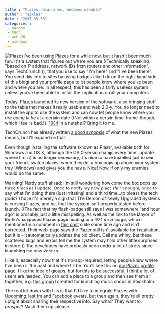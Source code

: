 ```yaml
---
title : "Plazes relaunches, becomes useable"
author : "Niklas"
date : "2007-05-30"
categories : 
 - macosx
 - tech
 - web-20
 - windows
---
```


![Plazes](https://niklasblog.com/wp-content/2007-05-30-plazes.png)I've been using [Plazes](http://www.plazes.com) for a while now, but it hasn't been much fun. It's a system that figures out where you are ((Technically speaking, "based on IP address, network IDs from routers and other information", says TechCrunch.)), that you use to say "I'm here" and "I've been there". You send this info to sites by using badges (like I do on the right-hand side of this blog) and your profile page to let people know where you've been and where you are. In all respect, this has been a fairly useless system unless you've been able to install the application on all your computers.

Today, Plazes launched its new version of the software, also bringing stuff to the table that makes it really usable and web 2.0-y. You no longer need to install the app to use the system and can now let people know where you _are going to be_ at a certain date ((Not within a certain time-frame, though, which I feel is bad.)). [1984](http://en.wikipedia.org/wiki/Nineteen_Eighty-Four) in a nutshell? Bring it to me.

TechCrunch has already written [a good synopsis](http://www.techcrunch.com/2007/05/18/plazes-regroups-learns-from-twitter) of what the new Plazes means, but I'll expand on that.

Even though installing the software (known as Plazer, available both for Windows and OS X, although the OS X-version hangs every time I update where I'm at) is no longer necessary, it's nice to have installed just to see your friends switch places; when they do, a box pops up above your system tray (Windows) and gives you the news. Nice! Now, if only my enemies would do the same.

Warning! Nerdy stuff ahead: I'm still wondering how come the box pops up three times as I update. Once to notify my new place (fair enough), once to say what I'm doing there (just irritating) and a third time...to please the tech gods? I hope it's merely a sign that The Demon of Newly Upgraded Systems is cursing Plazes, and not that the system isn't properly tested before launch. ((The fact that my flash-badge still says I was somewhere "and hour ago" is probably just a little misspelling. As well as the link to the Mayor of Berlin's supposed Plazes-page leading to a 404 error-page, which I mentioned in a comment in [this post](http://blog.plazes.com/?p=155) quite some time ago and isn't corrected. Their web-page says the Plazer still isn't available for installation, but it is - it automatically updates the old client. Call me whiny, but these scattered bugs and errors tell me the system may hold other little surprises in store.)) The developers have probably been under a lot of stress since launching the new version.

I like it, especially now that it's no-app-required, letting people know where I've been in the past and where I'll be. You'll see this on [my Plazes profile page](http://plazes.com/users/20750). I like the idea of groups, but for this to be successful, I think a lot of users are needed. You can add a place to a group and then see them all together, e.g. [this group](http://plazes.com/groups/168) I created for bunching music shops in Stockholm.

The real let-down with this is that I'd love to integrate Plazes with [Upcoming](http://upcoming.yahoo.com), [last.fm](http://last.fm) and [Facebook](http://facebook.com) events, but then again, they're all pretty uptight about sharing their respective info. Say what? They want to _prosper_? Mash them up, please.
